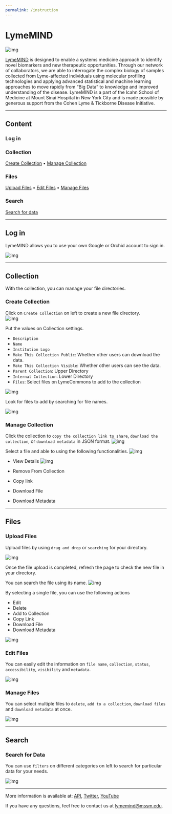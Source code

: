 ```yaml
---
permalink: /instruction
---
```


# LymeMIND

![img](./assets/images/lyme/lymemind.jpeg)

[LymeMIND](https://lymemind.org/) is designed to enable a systems medicine approach to identify novel biomarkers and new therapeutic opportunities. Through our network of collaborators, we are able to interrogate the complex biology of samples collected from Lyme-affected individuals using molecular profiling technologies and applying advanced statistical and machine learning approaches to move rapidly from “Big Data” to knowledge and improved understanding of the disease. LymeMIND is a part of the Icahn School of Medicine at Mount Sinai Hospital in New York City and is made possible by generous support from the Cohen Lyme & Tickborne Disease Initiative.


---

## Content

### Log in
### Collection
[Create Collection](#create-collection) •
[Manage Collection](#manage-collection)

### Files
[Upload Files](#upload-files) •
[Edit Files](#edit-files) •
[Manage Files](#manage-files)

### Search
[Search for data](#search-for-data)

---

## Log in
LymeMIND allows you to use your own Google or Orchid account to sign in. 

![img](./assets/images/lyme/login_1.png)

---

## Collection



With the collection, you can manage your file directories. 

### Create Collection

Click on `Create Collection` on left to create a new file directory.  
![img](./assets/images/lyme/collection_1.png)

Put the values on Collection settings.  
- `Description`
- `Name`
- `Institution Logo`
- `Make This Collection Public`: Whether other users can download the data.
- `Make This Collection Visible`: Whether other users can see the data. 
- `Parent Collection`: Upper Directory
- `Internal Collection`: Lower Directory
- `Files`: Select files on LymeCommons to add to the collection

![img](./assets/images/lyme/collection_2.png)

Look for files to add by searching for file names. 

![img](./assets/images/lyme/collection_3.png)



### Manage Collection

Click the collection to `copy the collection link to share`, `download the collection`, or `download metadata` in JSON format. 
![img](./assets/images/lyme/collection_4.png)



Select a file and able to using the following functionalities.
![img](./assets/images/lyme/collection_5.png)

- View Details
![img](./assets/images/lyme/details_1.png)

- Remove From Collection
- Copy link
- Download File
- Download Metadata

---

## Files



### Upload Files

Upload files by using `drag and drop` or `searching` for your directory. 

![img](./assets/images/lyme/upload_1.png)


Once the file upload is completed, refresh the page to check the new file in your directory.  

You can search the file using its name. 
![img](./assets/images/lyme/file_1.png)

By selecting a single file, you can use the following actions
- Edit
- Delete
- Add to Collection
- Copy Link
- Download File
- Download Metadata

![img](./assets/images/lyme/file_2.png)



### Edit Files
You can easily edit the information on `file name`, `collection`, `status`, `accessibility`, `visibility` and `metadata`. 

![img](./assets/images/lyme/file_3.png)



### Manage Files
You can select multiple files to `delete`, `add to a collection`, `download files` and `download metadata` at once. 

![img](./assets/images/lyme/file_4.png)


---

## Search
### Search for Data

You can use `filters` on different categories on left to search for particular data for your needs. 

![img](./assets/images/lyme/search_1.png)

---

More information is available at: [API](https://github.com/MaayanLab/datacrossways),  [Twitter](https://twitter.com/lymemind),  [YouTube](https://www.youtube.com/channel/UCRUjdghBT0pyNSx14ukrKDw)

If you have any questions, feel free to contact us at <lymemind@mssm.edu>.
